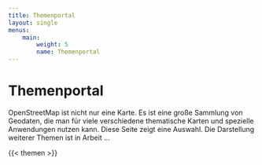 ```yaml
---
title: Themenportal
layout: single
menus:
    main:
        weight: 5
        name: Themenportal
---
```


# Themenportal

OpenStreetMap ist nicht nur eine Karte. Es ist eine große Sammlung von
Geodaten, die man für viele verschiedene thematische Karten und spezielle
Anwendungen nutzen kann. Diese Seite zeigt eine Auswahl. Die Darstellung
weiterer Themen ist in Arbeit ...

{{< themen >}}

